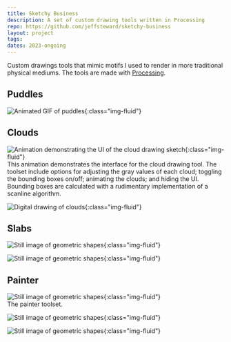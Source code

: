 ```yaml
---
title: Sketchy Business
description: A set of custom drawing tools written in Processing
repo: https://github.com/jeffsteward/sketchy-business
layout: project
tags: 
dates: 2023-ongoing
---
```


Custom drawings tools that mimic motifs I used to render in more traditional physical mediums. The tools are made with <a href="https://processing.org">Processing</a>.

## Puddles

![Animated GIF of puddles](https://github.com/jeffsteward/sketchy-business/blob/2d533f762bec3a0c55d1bb1e0f8701095773a99c/Puddles/output/puddles.gif?raw=true){:class="img-fluid"}

## Clouds

![Animation demonstrating the UI of the cloud drawing sketch](/assets/images/clouds-ui-demo.gif){:class="img-fluid"}  
This animation demonstrates the interface for the cloud drawing tool. The toolset include options for adjusting the gray values of each cloud; toggling the bounding boxes on/off; animating the clouds; and hiding the UI. Bounding boxes are calculated with a rudimentary implementation of a scanline algorithm.  

![Digital drawing of clouds](https://github.com/jeffsteward/sketchy-business/blob/main/Clouds/output/frame999.png?raw=true){:class="img-fluid"}

## Slabs

![Still image of geometric shapes](https://github.com/jeffsteward/sketchy-business/blob/main/Slabs/output/frame4161.png?raw=true){:class="img-fluid"}  

![Still image of geometric shapes](/assets/images/slabs-demo.png){:class="img-fluid"}

## Painter

![Still image of geometric shapes](/assets/images/painter-ui-demo.png){:class="img-fluid"}  
The painter toolset.

![Still image of geometric shapes](https://github.com/jeffsteward/sketchy-business/blob/main/Painter/output/frame866.png?raw=true){:class="img-fluid"}  

![Still image of geometric shapes](https://github.com/jeffsteward/sketchy-business/blob/main/Painter/output/frame2159.png?raw=true){:class="img-fluid"}